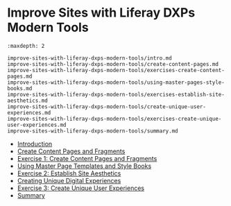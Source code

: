 # Improve Sites with Liferay DXPs Modern Tools 

```{toctree}
:maxdepth: 2

improve-sites-with-liferay-dxps-modern-tools/intro.md
improve-sites-with-liferay-dxps-modern-tools/create-content-pages.md
improve-sites-with-liferay-dxps-modern-tools/exercises-create-content-pages.md
improve-sites-with-liferay-dxps-modern-tools/using-master-pages-style-books.md
improve-sites-with-liferay-dxps-modern-tools/exercises-establish-site-aesthetics.md
improve-sites-with-liferay-dxps-modern-tools/create-unique-user-experiences.md
improve-sites-with-liferay-dxps-modern-tools/exercises-create-unique-user-experiences.md
improve-sites-with-liferay-dxps-modern-tools/summary.md
```

* [Introduction](./improve-sites-with-liferay-dxps-modern-tools/intro.md) 
* [Create Content Pages and Fragments](./improve-sites-with-liferay-dxps-modern-tools/create-content-pages.md) 
* [Exercise 1: Create Content Pages and Fragments](./improve-sites-with-liferay-dxps-modern-tools/exercises-create-content-pages.md) 
* [Using Master Page Templates and Style Books](./improve-sites-with-liferay-dxps-modern-tools/using-master-pages-style-books.md) 
* [Exercise 2: Establish Site Aesthetics](./improve-sites-with-liferay-dxps-modern-tools/exercises-establish-site-aesthetics.md) 
* [Creating Unique Digital Experiences](./improve-sites-with-liferay-dxps-modern-tools/create-unique-user-experiences.md) 
* [Exercise 3: Create Unique User Experiences](./improve-sites-with-liferay-dxps-modern-tools/exercises-create-unique-user-experiences.md) 
* [Summary](./improve-sites-with-liferay-dxps-modern-tools/summary.md) 
